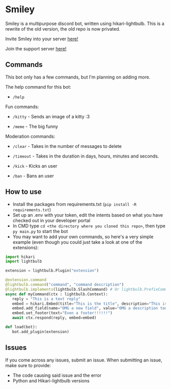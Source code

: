 # Smiley

Smiley is a multipurpose discord bot, written using hikari-lightbulb.
This is a rewrite of the old version, the old repo is now privated.

Invite Smiley into your server [here!](https://discord.com/api/oauth2/authorize?client_id=892396707608932353&permissions=1099511639046&scope=bot%20applications.commands)

Join the support server [here!](https://discord.gg/87WDjkd6J5)

## Commands

This bot only has a few commands, but I'm planning on adding more.

The help command for this bot:

-  `/help`

Fun commands:

-  `/kitty` - Sends an image of a kitty :3

-  `/meme` - The big funny 

Moderation commands:

-  `/clear` - Takes in the number of messages to delete

-  `/timeout` - Takes in the duration in days, hours, minutes and seconds.

-  `/kick` - Kicks an user

-  `/ban` - Bans an user

## How to use
 - Install the packages from requirements.txt (``pip install -R requirements.txt``)
 - Set up an .env with your token, edit the intents based on what you have checked out in your developer portal
 - In CMD type ``cd <the directory where you cloned this repo>``, then type ``py main.py`` to start the bot
 - You may want to add your own commands, so here's a very simple example (even though you could just take a look at one of the extensions):
 ```py
 import hikari
 import lightbulb

extension = lightbulb.Plugin("extension")

@extension.command
@lightbulb.command("command", "command description")
@lightbulb.implements(lightbulb.SlashCommand) # Or lightbulb.PrefixCommand for a prefix command
async def myCommand(ctx : lightbulb.Context):
	reply = "This is a text reply"
	embed = hikari.Embed(title="This is the title", description="This is the description")
	embed.add_field(name="OMG a new field", value="OMG a description too?")
	embed.set_footer(text="Even a footer!!!!!!")
	await ctx.respond(reply, embed=embed)

def load(bot):
	bot.add_plugin(extension)
```

## Issues
If you come across any issues, submit an issue.
When submitting an issue, make sure to provide:
 - The code causing said issue and the error
 - Python and Hikari-lightbulb versions